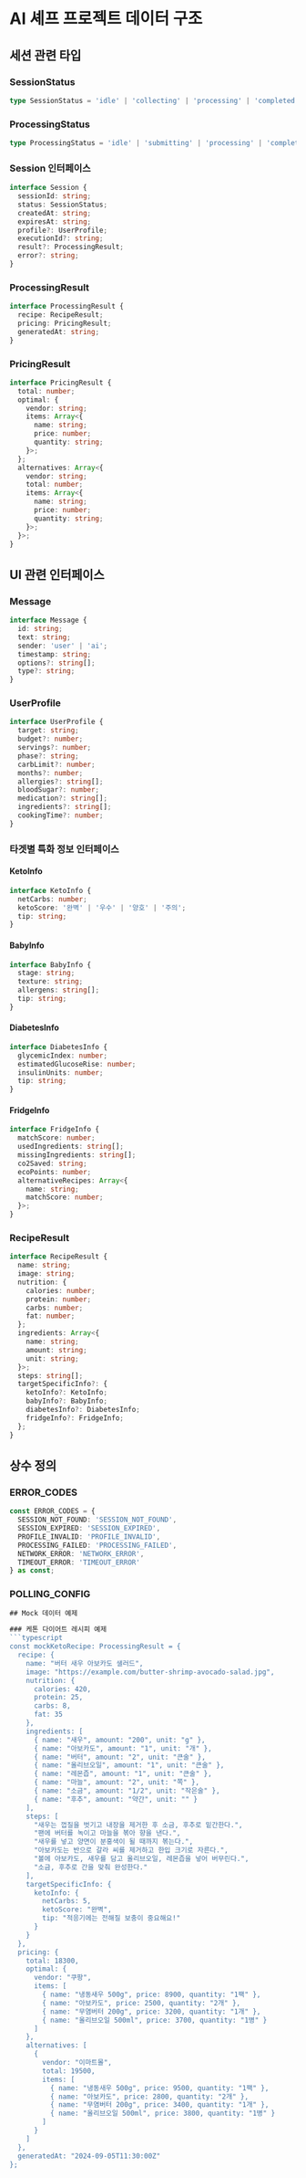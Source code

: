 # AI 셰프 프로젝트 데이터 구조

## 세션 관련 타입

### SessionStatus
```typescript
type SessionStatus = 'idle' | 'collecting' | 'processing' | 'completed' | 'failed' | 'expired';
```

### ProcessingStatus
```typescript
type ProcessingStatus = 'idle' | 'submitting' | 'processing' | 'completed' | 'failed' | 'timeout';
```

### Session 인터페이스
```typescript
interface Session {
  sessionId: string;
  status: SessionStatus;
  createdAt: string;
  expiresAt: string;
  profile?: UserProfile;
  executionId?: string;
  result?: ProcessingResult;
  error?: string;
}
```

### ProcessingResult
```typescript
interface ProcessingResult {
  recipe: RecipeResult;
  pricing: PricingResult;
  generatedAt: string;
}
```

### PricingResult
```typescript
interface PricingResult {
  total: number;
  optimal: {
    vendor: string;
    items: Array<{
      name: string;
      price: number;
      quantity: string;
    }>;
  };
  alternatives: Array<{
    vendor: string;
    total: number;
    items: Array<{
      name: string;
      price: number;
      quantity: string;
    }>;
  }>;
}
```

## UI 관련 인터페이스

### Message
```typescript
interface Message {
  id: string;
  text: string;
  sender: 'user' | 'ai';
  timestamp: string;
  options?: string[];
  type?: string;
}
```

### UserProfile
```typescript
interface UserProfile {
  target: string;
  budget?: number;
  servings?: number;
  phase?: string;
  carbLimit?: number;
  months?: number;
  allergies?: string[];
  bloodSugar?: number;
  medication?: string[];
  ingredients?: string[];
  cookingTime?: number;
}
```

### 타겟별 특화 정보 인터페이스

#### KetoInfo
```typescript
interface KetoInfo {
  netCarbs: number;
  ketoScore: '완벽' | '우수' | '양호' | '주의';
  tip: string;
}
```

#### BabyInfo
```typescript
interface BabyInfo {
  stage: string;
  texture: string;
  allergens: string[];
  tip: string;
}
```

#### DiabetesInfo
```typescript
interface DiabetesInfo {
  glycemicIndex: number;
  estimatedGlucoseRise: number;
  insulinUnits: number;
  tip: string;
}
```

#### FridgeInfo
```typescript
interface FridgeInfo {
  matchScore: number;
  usedIngredients: string[];
  missingIngredients: string[];
  co2Saved: string;
  ecoPoints: number;
  alternativeRecipes: Array<{
    name: string;
    matchScore: number;
  }>;
}
```

### RecipeResult
```typescript
interface RecipeResult {
  name: string;
  image: string;
  nutrition: {
    calories: number;
    protein: number;
    carbs: number;
    fat: number;
  };
  ingredients: Array<{
    name: string;
    amount: string;
    unit: string;
  }>;
  steps: string[];
  targetSpecificInfo?: {
    ketoInfo?: KetoInfo;
    babyInfo?: BabyInfo;
    diabetesInfo?: DiabetesInfo;
    fridgeInfo?: FridgeInfo;
  };
}
```

## 상수 정의

### ERROR_CODES
```typescript
const ERROR_CODES = {
  SESSION_NOT_FOUND: 'SESSION_NOT_FOUND',
  SESSION_EXPIRED: 'SESSION_EXPIRED',
  PROFILE_INVALID: 'PROFILE_INVALID',
  PROCESSING_FAILED: 'PROCESSING_FAILED',
  NETWORK_ERROR: 'NETWORK_ERROR',
  TIMEOUT_ERROR: 'TIMEOUT_ERROR'
} as const;
```

### POLLING_CONFIG
```typescript
## Mock 데이터 예제

### 케톤 다이어트 레시피 예제
```typescript
const mockKetoRecipe: ProcessingResult = {
  recipe: {
    name: "버터 새우 아보카도 샐러드",
    image: "https://example.com/butter-shrimp-avocado-salad.jpg",
    nutrition: {
      calories: 420,
      protein: 25,
      carbs: 8,
      fat: 35
    },
    ingredients: [
      { name: "새우", amount: "200", unit: "g" },
      { name: "아보카도", amount: "1", unit: "개" },
      { name: "버터", amount: "2", unit: "큰술" },
      { name: "올리브오일", amount: "1", unit: "큰술" },
      { name: "레몬즙", amount: "1", unit: "큰술" },
      { name: "마늘", amount: "2", unit: "쪽" },
      { name: "소금", amount: "1/2", unit: "작은술" },
      { name: "후추", amount: "약간", unit: "" }
    ],
    steps: [
      "새우는 껍질을 벗기고 내장을 제거한 후 소금, 후추로 밑간한다.",
      "팬에 버터를 녹이고 마늘을 볶아 향을 낸다.",
      "새우를 넣고 양면이 분홍색이 될 때까지 볶는다.",
      "아보카도는 반으로 갈라 씨를 제거하고 한입 크기로 자른다.",
      "볼에 아보카도, 새우를 담고 올리브오일, 레몬즙을 넣어 버무린다.",
      "소금, 후추로 간을 맞춰 완성한다."
    ],
    targetSpecificInfo: {
      ketoInfo: {
        netCarbs: 5,
        ketoScore: "완벽",
        tip: "적응기에는 전해질 보충이 중요해요!"
      }
    }
  },
  pricing: {
    total: 18300,
    optimal: {
      vendor: "쿠팡",
      items: [
        { name: "냉동새우 500g", price: 8900, quantity: "1팩" },
        { name: "아보카도", price: 2500, quantity: "2개" },
        { name: "무염버터 200g", price: 3200, quantity: "1개" },
        { name: "올리브오일 500ml", price: 3700, quantity: "1병" }
      ]
    },
    alternatives: [
      {
        vendor: "이마트몰",
        total: 19500,
        items: [
          { name: "냉동새우 500g", price: 9500, quantity: "1팩" },
          { name: "아보카도", price: 2800, quantity: "2개" },
          { name: "무염버터 200g", price: 3400, quantity: "1개" },
          { name: "올리브오일 500ml", price: 3800, quantity: "1병" }
        ]
      }
    ]
  },
  generatedAt: "2024-09-05T11:30:00Z"
};
```
